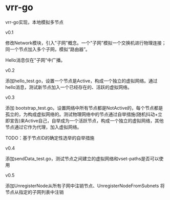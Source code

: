 # vrr-go

vrr-go实现，本地模拟多节点


v0.1

修改Network模块，引入"子网"概念。一个"子网"模拟一个交换机进行物理连接；同一个节点加入多个子网，模拟“路由器”。

Hello消息仅在"子网"中广播。

v0.2

添加hello_test.go，设置一个节点是Active，构成一个独立的虚拟网络。通过hello消息，测试新节点加入一个已经存在的、活跃的虚拟网络。

v0.3

添加 bootstrap_test.go。设置网络中所有节点都是NotActive的，每个节点都是孤立的，为构成虚拟网络的。测试物理网络中的节点通过自举措施(随机抖动+立即宣告)来Active自己，自举成为一个活跃节点，构成一个独立的虚拟网络，其他节点通过它作为代理，加入虚拟网络。

TODO：基于节点ID的确定性选举的自举措施

v0.4

添加sendData_test.go，测试节点之间建立的虚拟网络和vset-paths是否可以使用

v0.5

添加UnregisterNode从所有子网中注销节点、UnregisterNodeFromSubnets 将节点从指定的子网列表中注销
